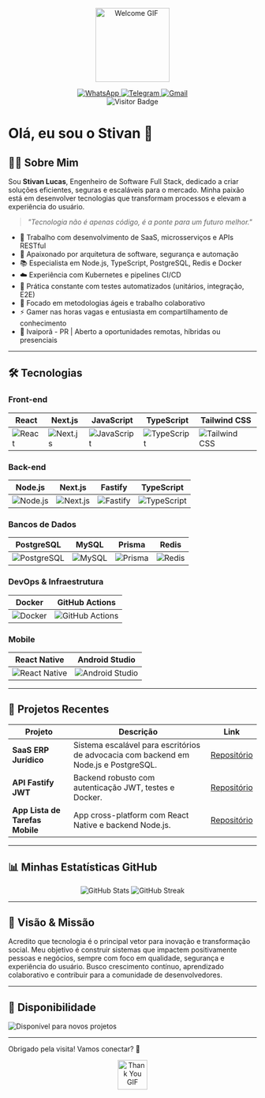 <p align="center">
  <img height="150" src="https://media.giphy.com/media/M9gbBd9nbDrOTu1Mqx/giphy.gif" alt="Welcome GIF" />
</p>

<div align="center">
  <a href="https://wa.me/5543999171501" target="_blank" rel="noopener noreferrer" title="Contato via WhatsApp">
    <img src="https://img.shields.io/static/v1?message=WhatsApp&logo=whatsapp&color=25D366&style=for-the-badge" alt="WhatsApp" />
  </a>
  <a href="tg://resolve?phone=5543999171501" title="Contato via Telegram">
    <img src="https://img.shields.io/static/v1?message=Telegram&logo=telegram&color=229ED9&style=for-the-badge" alt="Telegram" />
  </a>
  <a href="mailto:lucamargostivan@gmail.com" target="_blank" rel="noopener noreferrer" title="Enviar e-mail">
    <img src="https://img.shields.io/static/v1?message=Gmail&logo=gmail&color=EA4335&style=for-the-badge" alt="Gmail" />
  </a>
</div>

<div align="center">
  <img src="https://visitor-badge.laobi.icu/badge?page_id=Stivan-Lucas.Stivan-Lucas" alt="Visitor Badge" title="Contador de visitas no perfil do GitHub" />
</div>

# Olá, eu sou o Stivan 👋

## 👨‍💻 Sobre Mim

Sou **Stivan Lucas**, Engenheiro de Software Full Stack, dedicado a criar soluções eficientes, seguras e escaláveis para o mercado. Minha paixão está em desenvolver tecnologias que transformam processos e elevam a experiência do usuário.

> _"Tecnologia não é apenas código, é a ponte para um futuro melhor."_

- 🔭 Trabalho com desenvolvimento de SaaS, microsserviços e APIs RESTful
- 🧠 Apaixonado por arquitetura de software, segurança e automação
- 📚 Especialista em Node.js, TypeScript, PostgreSQL, Redis e Docker
- ☁️ Experiência com Kubernetes e pipelines CI/CD
- 🧪 Prática constante com testes automatizados (unitários, integração, E2E)
- 👥 Focado em metodologias ágeis e trabalho colaborativo
- ⚡ Gamer nas horas vagas e entusiasta em compartilhamento de conhecimento
- 📍 Ivaiporã - PR | Aberto a oportunidades remotas, híbridas ou presenciais

---

## 🛠 Tecnologias

### Front-end

| React                                                                                 | Next.js                                                                                   | JavaScript                                                                                           | TypeScript                                                                                           | Tailwind CSS                                                                     |
| ------------------------------------------------------------------------------------- | ----------------------------------------------------------------------------------------- | ---------------------------------------------------------------------------------------------------- | ---------------------------------------------------------------------------------------------------- | -------------------------------------------------------------------------------- |
| ![React](https://cdn.jsdelivr.net/gh/devicons/devicon/icons/react/react-original.svg) | ![Next.js](https://cdn.jsdelivr.net/gh/devicons/devicon/icons/nextjs/nextjs-original.svg) | ![JavaScript](https://cdn.jsdelivr.net/gh/devicons/devicon/icons/javascript/javascript-original.svg) | ![TypeScript](https://cdn.jsdelivr.net/gh/devicons/devicon/icons/typescript/typescript-original.svg) | ![Tailwind CSS](https://cdn.jsdelivr.net/npm/simple-icons/icons/tailwindcss.svg) |

### Back-end

| Node.js                                                                                   | Next.js                                                                                   | Fastify                                                                                     | TypeScript                                                                                           |
| ----------------------------------------------------------------------------------------- | ----------------------------------------------------------------------------------------- | ------------------------------------------------------------------------------------------- | ---------------------------------------------------------------------------------------------------- |
| ![Node.js](https://cdn.jsdelivr.net/gh/devicons/devicon/icons/nodejs/nodejs-original.svg) | ![Next.js](https://cdn.jsdelivr.net/gh/devicons/devicon/icons/nextjs/nextjs-original.svg) | ![Fastify](https://cdn.jsdelivr.net/gh/devicons/devicon/icons/fastify/fastify-original.svg) | ![TypeScript](https://cdn.jsdelivr.net/gh/devicons/devicon/icons/typescript/typescript-original.svg) |

### Bancos de Dados

| PostgreSQL                                                                                           | MySQL                                                                                 | Prisma                                                                                   | Redis                                                                                 |
| ---------------------------------------------------------------------------------------------------- | ------------------------------------------------------------------------------------- | ---------------------------------------------------------------------------------------- | ------------------------------------------------------------------------------------- |
| ![PostgreSQL](https://cdn.jsdelivr.net/gh/devicons/devicon/icons/postgresql/postgresql-original.svg) | ![MySQL](https://cdn.jsdelivr.net/gh/devicons/devicon/icons/mysql/mysql-original.svg) | ![Prisma](https://cdn.jsdelivr.net/gh/devicons/devicon/icons/prisma/prisma-original.svg) | ![Redis](https://cdn.jsdelivr.net/gh/devicons/devicon/icons/redis/redis-original.svg) |

### DevOps & Infraestrutura

| Docker                                                                                   | GitHub Actions                                                                       |
| ---------------------------------------------------------------------------------------- | ------------------------------------------------------------------------------------ |
| ![Docker](https://cdn.jsdelivr.net/gh/devicons/devicon/icons/docker/docker-original.svg) | ![GitHub Actions](https://cdn.jsdelivr.net/npm/simple-icons/icons/githubactions.svg) |

### Mobile

| React Native                                                                                 | Android Studio                                                                                                 |
| -------------------------------------------------------------------------------------------- | -------------------------------------------------------------------------------------------------------------- |
| ![React Native](https://cdn.jsdelivr.net/gh/devicons/devicon/icons/react/react-original.svg) | ![Android Studio](https://cdn.jsdelivr.net/gh/devicons/devicon/icons/androidstudio/androidstudio-original.svg) |

---

## 🚀 Projetos Recentes

| Projeto                         | Descrição                                                                            | Link                                                             |
| ------------------------------- | ------------------------------------------------------------------------------------ | ---------------------------------------------------------------- |
| **SaaS ERP Jurídico**           | Sistema escalável para escritórios de advocacia com backend em Node.js e PostgreSQL. | [Repositório](https://github.com/Stivan-Lucas/saas-erp-juridico) |
| **API Fastify JWT**             | Backend robusto com autenticação JWT, testes e Docker.                               | [Repositório](https://github.com/Stivan-Lucas/fastify-jwt-api)   |
| **App Lista de Tarefas Mobile** | App cross-platform com React Native e backend Node.js.                               | [Repositório](https://github.com/Stivan-Lucas/todo-mobile-app)   |

---

## 📊 Minhas Estatísticas GitHub

<p align="center">
  <img src="https://github-readme-stats.vercel.app/api?username=Stivan-Lucas&show_icons=true&theme=radical" alt="GitHub Stats" />
  <img src="https://github-readme-streak-stats.herokuapp.com/?user=Stivan-Lucas&theme=radical" alt="GitHub Streak" />
</p>

---

## 🎯 Visão & Missão

Acredito que tecnologia é o principal vetor para inovação e transformação social. Meu objetivo é construir sistemas que impactem positivamente pessoas e negócios, sempre com foco em qualidade, segurança e experiência do usuário. Busco crescimento contínuo, aprendizado colaborativo e contribuir para a comunidade de desenvolvedores.

---

## 🔎 Disponibilidade

![Disponível para novos projetos](https://img.shields.io/badge/Disponível-para%20novos%20projetos-green?style=for-the-badge)

---

Obrigado pela visita! Vamos conectar? 🚀

<p align="center">
  <img height="60" src="https://media.giphy.com/media/d2lcHJTG5Tscg/giphy.gif" alt="Thank You GIF" />
</p>
